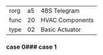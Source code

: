 
|    |   |   |
| -- | - | - |
| rorg | a5 | 4BS Telegram |
| func | 20 | HVAC Components |
| type | 02 | Basic Actuator |

### case 0### case 1
  
